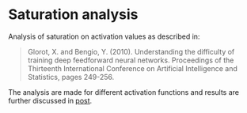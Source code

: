 # Saturation analysis

Analysis of saturation on activation values as described in:

> Glorot, X. and Bengio, Y. (2010). Understanding the difficulty of training deep feedforward neural networks. Proceedings of the Thirteenth International Conference on Artificial Intelligence and Statistics, pages 249-256.

The analysis are made for different activation functions and results are further discussed in [post](https://artur-deluca.github.io/post/saturation/).

